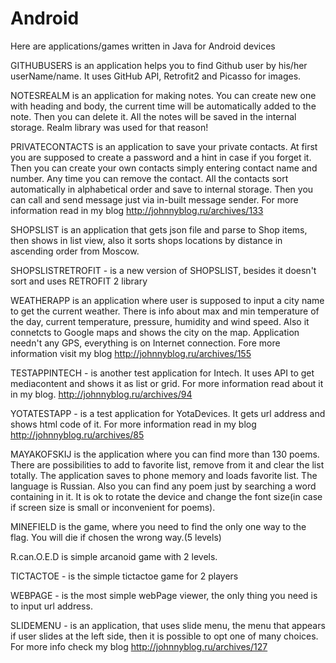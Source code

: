 # Android
Here are applications/games written in Java for Android devices

GITHUBUSERS is an application helps you to find Github user by his/her userName/name. It uses GitHub API, Retrofit2 and Picasso for images.

NOTESREALM is an application for making notes. You can create new one with heading and body, the current time will be automatically added to the note. Then you can delete it. All the notes will be saved in the internal storage. Realm library was used for that reason!

PRIVATECONTACTS is an application to save your private contacts. At first you are supposed to create a password and a hint in case if you forget it. Then you can create your own contacts simply entering contact name and number. Any time you can remove the contact. All the contacts sort automatically in alphabetical order and save to internal storage. Then you can call and send message just via in-built message sender. 
For more information read in my blog http://johnnyblog.ru/archives/133

SHOPSLIST is an application that gets json file and parse to Shop items, then shows in list view, also it sorts shops locations by distance in ascending order from Moscow.

SHOPSLISTRETROFIT - is a new version of SHOPSLIST, besides it doesn't sort and uses RETROFIT 2 library

WEATHERAPP is an application where user is supposed to input a city name to get the current weather. There is info about max and min temperature of the day, current temperature, pressure, humidity and wind speed. Also it connetcts to Google maps and shows the city on the map. Application needn't any GPS, everything is on Internet connection. 
Fore more information visit my blog http://johnnyblog.ru/archives/155

TESTAPPINTECH - is another test application for Intech. It uses API to get mediacontent and shows it as list or grid. For more information read about it in my blog. http://johnnyblog.ru/archives/94

YOTATESTAPP - is a test application for YotaDevices. It gets url address and shows html code of it. For more information read in my blog http://johnnyblog.ru/archives/85

MAYAKOFSKIJ is the application where you can find more than 130 poems. There are possibilities to add to favorite list, remove from it and clear the list totally. The application saves to phone memory and loads favorite list. The language is Russian. Also you can find any poem just by searching a word containing in it. It is ok to rotate the device and change the font size(in case if screen size is small or inconvenient for poems).

MINEFIELD is the game, where you need to find the only one way to the flag. You will die if chosen the wrong way.(5 levels)

R.can.O.E.D is simple arcanoid game with 2 levels.

TICTACTOE - is the simple tictactoe game for 2 players

WEBPAGE - is the most simple webPage viewer, the only thing you need is to input url address.

SLIDEMENU - is an application, that uses slide menu, the menu that appears if user slides at the left side, then it is possible to opt one of many choices. For more info check my blog http://johnnyblog.ru/archives/127
